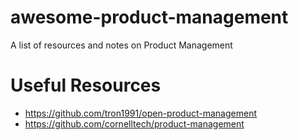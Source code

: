 # awesome-product-management

A list of resources and notes on Product Management

# Useful Resources

* https://github.com/tron1991/open-product-management
* https://github.com/cornelltech/product-management
